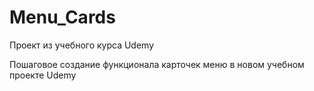 # Menu_Cards
Проект из учебного курса Udemy

Пошаговое создание функционала карточек меню в новом учебном проекте Udemy
